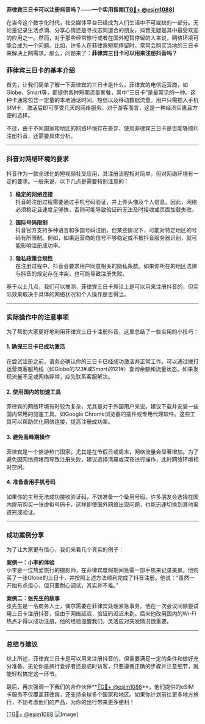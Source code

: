 **菲律宾三日卡可以注册抖音吗？——一个实用指南[[TG💪+ @esim1088](https://t.me/s/esim1088)]**

在当今这个数字化时代，社交媒体平台已经成为人们生活中不可或缺的一部分。无论是记录生活点滴、分享心情还是寻找志同道合的朋友，抖音无疑是其中最受欢迎的应用之一。然而，对于那些经常旅行或者在国外短暂停留的人来说，网络环境可能会成为一个问题。比如，许多人在菲律宾短期停留时，常常会购买当地的三日卡来解决上网需求。那么，问题来了：**菲律宾三日卡可以用来注册抖音吗？**

### 菲律宾三日卡的基本介绍

首先，让我们简单了解一下菲律宾的三日卡是什么。菲律宾的电信运营商，如Globe、Smart等，都提供各种短期流量套餐，其中“三日卡”是最常见的一种。这种卡通常包含一定量的本地通话时间、短信以及移动数据流量。用户只需插入手机SIM卡，激活后即可享受几天的网络服务。对于游客而言，这是一种经济实惠且方便的选择。

不过，由于不同国家和地区的网络环境存在差异，使用菲律宾三日卡是否能够顺利注册抖音，还需要具体分析。

---

### 抖音对网络环境的要求

抖音作为一款全球化的短视频社交应用，其注册流程相对简单，但对网络环境有一定的要求。一般来说，以下几点是需要特别注意的：

1. **稳定的网络连接**  
   抖音的注册过程需要通过手机号码验证，并上传头像及个人信息。因此，网络必须稳定且速度足够快，否则可能导致验证码无法及时接收或页面加载失败。

2. **国际号码限制**  
   抖音官方支持多种语言和多国号码注册，但某些情况下，可能对特定地区的号码有所限制。例如，如果运营商的信号不够稳定或不被抖音服务器识别，就可能影响注册成功率。

3. **隐私政策合规性**  
   在注册过程中，抖音会要求用户同意相关的隐私条款。如果你所在的地区法律与抖音的规定存在冲突，也可能导致注册失败。

基于以上几点，我们可以推测，菲律宾三日卡理论上是可以用来注册抖音的，但实际效果取决于具体的网络状况和个人操作是否得当。

---

### 实际操作中的注意事项

为了帮助大家更好地利用菲律宾三日卡注册抖音，这里总结了一些实用的小技巧：

#### 1. 确保三日卡已成功激活
在尝试注册之前，请务必确认你的三日卡已经成功激活并正常工作。可以通过拨打运营商客服热线（如Globe的*123#或Smart的*121#）查询余额和流量状态。如果发现流量不足或网络异常，应先联系客服解决。

#### 2. 使用国内的加速工具
菲律宾的网络环境有时较为复杂，尤其是对于外国用户来说。建议下载并安装一些国内常用的加速工具，如Google Chrome浏览器的插件或专用代理软件。这些工具可以帮助优化网络连接，提高注册成功率。

#### 3. 避免高峰期操作
菲律宾是一个旅游热门国家，尤其是在节假日或周末，网络流量会显著增加。为了避免因网络拥堵而导致注册失败，建议选择清晨或深夜进行操作，此时网络环境相对空闲。

#### 4. 准备备用手机号码
如果你的主号无法成功接收验证码，不妨准备一个备用号码。许多朋友会选择在国内提前购买一张虚拟号码卡，这样即使国外网络出现问题，也能迅速切换到其他渠道完成验证。

---

### 成功案例分享

为了让大家更有信心，我们来看几个真实的例子：

**案例一：小李的体验**  
小李是一位热爱旅行的摄影师，在菲律宾度假期间急需一部手机来记录美景。他购买了一张Globe的三日卡，并按照上述方法顺利完成了抖音注册。他说：“虽然一开始有点担心，但只要耐心调试，其实并不难。”

**案例二：张先生的故事**  
张先生是一名商务人士，偶尔需要在菲律宾处理紧急事务。他在一次会议间隙尝试用三日卡注册抖音，但由于网络延迟，验证码迟迟未到。后来他改用国内的Wi-Fi热点才得以成功注册。他的经验提醒我们，灵活应对突发情况很重要。

---

### 总结与建议

综上所述，菲律宾三日卡是可以用来注册抖音的，但需要满足一定的条件和做好充分准备。无论你是旅行爱好者还是临时访客，只要遵循正确的步骤并注意细节，就能轻松搞定这一环节。

最后，再次强调一下我们的合作伙伴**[TG💪+ @esim1088](https://t.me/s/esim1088)**，他们提供的eSIM卡服务不仅覆盖菲律宾，还支持全球多个国家和地区。如果你计划前往更多地方旅行，不妨考虑他们的产品，为你的出行带来更多便利！

[[TG💪+ @esim1088](https://t.me/s/esim1088) ![Image](https://i.postimg.cc/4NQfJmqS/Snipaste-2025-05-13-00-14-12.png)]